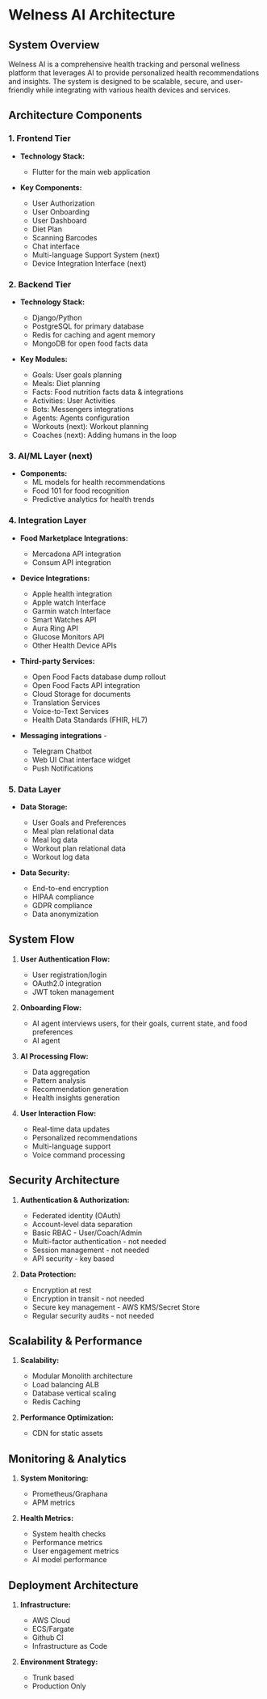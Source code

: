 # Welness AI Architecture

## System Overview

Welness AI is a comprehensive health tracking and personal wellness platform that leverages AI to provide personalized health recommendations and insights. The system is designed to be scalable, secure, and user-friendly while integrating with various health devices and services.

## Architecture Components

### 1. Frontend Tier
- **Technology Stack:**
  - Flutter for the main web application
 
- **Key Components:**
  - User Authorization
  - User Onboarding
  - User Dashboard
  - Diet Plan
  - Scanning Barcodes
  - Chat interface
  - Multi-language Support System (next)
  - Device Integration Interface (next)
  
### 2. Backend Tier
- **Technology Stack:**
  - Django/Python
  - PostgreSQL for primary database
  - Redis for caching and agent memory
  - MongoDB for open food facts data

- **Key Modules:**
  - Goals: User goals planning
  - Meals: Diet planning
  - Facts: Food nutrition facts data & integrations
  - Activities: User Activities
  - Bots: Messengers integrations
  - Agents: Agents configuration
  - Workouts (next): Workout planning
  - Coaches (next): Adding humans in the loop

### 3. AI/ML Layer (next)
- **Components:**
  - ML models for health recommendations
  - Food 101 for food recognition
  - Predictive analytics for health trends

### 4. Integration Layer
- **Food Marketplace Integrations:**
  - Mercadona API integration
  - Consum API integration

- **Device Integrations:**
  - Apple health integration
  - Apple watch Interface
  - Garmin watch Interface
  - Smart Watches API
  - Aura Ring API
  - Glucose Monitors API
  - Other Health Device APIs

- **Third-party Services:**
  - Open Food Facts database dump rollout
  - Open Food Facts API integration
  - Cloud Storage for documents
  - Translation Services
  - Voice-to-Text Services
  - Health Data Standards (FHIR, HL7)

- **Messaging integrations** -
  - Telegram Chatbot
  - Web UI Chat interface widget
  - Push Notifications

### 5. Data Layer
- **Data Storage:**
  - User Goals and Preferences
  - Meal plan relational data
  - Meal log data
  - Workout plan relational data
  - Workout log data

- **Data Security:**
  - End-to-end encryption
  - HIPAA compliance
  - GDPR compliance
  - Data anonymization

## System Flow

1. **User Authentication Flow:**
   - User registration/login
   - OAuth2.0 integration
   - JWT token management

2. **Onboarding Flow:**
   - AI agent interviews users, for their goals, current state, and food preferences
   - AI agent


3. **AI Processing Flow:**
   - Data aggregation
   - Pattern analysis
   - Recommendation generation
   - Health insights generation

4. **User Interaction Flow:**
   - Real-time data updates
   - Personalized recommendations
   - Multi-language support
   - Voice command processing

## Security Architecture

1. **Authentication & Authorization:**
   - Federated identity (OAuth)
   - Account-level data separation
   - Basic RBAC - User/Coach/Admin
   - Multi-factor authentication - not needed
   - Session management - not needed
   - API security - key based

2. **Data Protection:**
   - Encryption at rest
   - Encryption in transit - not needed
   - Secure key management - AWS KMS/Secret Store
   - Regular security audits - not needed

## Scalability & Performance

1. **Scalability:**
   - Modular Monolith architecture
   - Load balancing ALB
   - Database vertical scaling
   - Redis Caching

2. **Performance Optimization:**
   - CDN for static assets

## Monitoring & Analytics

1. **System Monitoring:**
   - Prometheus/Graphana
   - APM metrics

2. **Health Metrics:**
   - System health checks
   - Performance metrics
   - User engagement metrics
   - AI model performance

## Deployment Architecture

1. **Infrastructure:**
   - AWS Cloud
   - ECS/Fargate
   - Github CI
   - Infrastructure as Code

2. **Environment Strategy:**
   - Trunk based
   - Production Only
